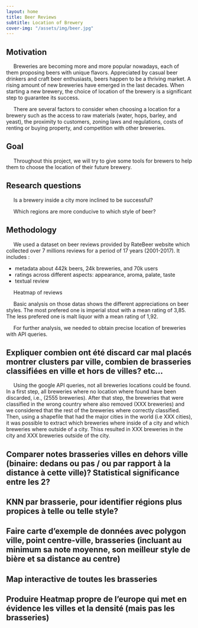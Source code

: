 ```yaml
---
layout: home
title: Beer Reviews
subtitle: Location of Brewery
cover-img: "/assets/img/beer.jpg"
---
```


## Motivation

&nbsp;&nbsp;&nbsp;&nbsp; Breweries are becoming more and more popular nowadays, each of them proposing beers with unique flavors. Appreciated by casual beer drinkers and craft beer enthusiasts, beers happen to be a thriving market. A rising amount of new breweries have emerged in the last decades. When starting a new brewery, the choice of location of the brewery is a significant step to guarantee its success.  

&nbsp;&nbsp;&nbsp;&nbsp; There are several factors to consider when choosing a location for a brewery such as the access to raw materials (water, hops, barley, and yeast), the proximity to customers, zoning laws and regulations, costs of renting or buying property, and competition with other breweries.  

## Goal

&nbsp;&nbsp;&nbsp;&nbsp; Throughout this project, we will try to give some tools for brewers to help them to choose the location of their future brewery.

## Research questions

&nbsp;&nbsp;&nbsp;&nbsp; Is a brewery inside a city more inclined to be successful?

&nbsp;&nbsp;&nbsp;&nbsp; Which regions are more conducive to which style of beer?

## Methodology

&nbsp;&nbsp;&nbsp;&nbsp; We used a dataset on beer reviews provided by RateBeer website which collected over 7 millions reviews for a period of 17 years (2001-2017). It includes :
- metadata about 442k beers, 24k breweries, and 70k users
- ratings across different aspects: appearance, aroma, palate, taste
- textual review

&nbsp;&nbsp;&nbsp;&nbsp; Heatmap of reviews

<div class="flourish-embed flourish-heatmap" data-src="visualisation/12245524"><script src="https://public.flourish.studio/resources/embed.js"></script></div>

&nbsp;&nbsp;&nbsp;&nbsp; Basic analysis on those datas shows the different appreciations on beer styles. The most prefered one is imperial stout with a mean rating of 3,85. The less prefered one is malt liquor with a mean rating of 1,92.

<div class="flourish-embed flourish-chart" data-src="visualisation/12232997"><script src="https://public.flourish.studio/resources/embed.js"></script></div>

&nbsp;&nbsp;&nbsp;&nbsp; For further analysis, we needed to obtain precise location of breweries with API queries. 

## Expliquer combien ont été discard car mal placés montrer clusters par ville, combien de brasseries classifiées en ville et hors de villes? etc… 
&nbsp;&nbsp;&nbsp;&nbsp; Using the google API queries, not all breweries locations could be found. In a first step, all breweries where no location where found have been discarded, i.e., (2555 breweries). After that step, the breweries that were classified in the wrong country where also removed (XXX breweries) and we considered that the rest of the breweries where correctly classified. Then, using a shapefile that had the major cities in the world (i.e XXX cities), it was possible to extract which breweries where inside of a city and which breweries where outside of a city. Thiss resulted in XXX breweries in the city and XXX breweries outside of the city.

## Comparer notes brasseries villes en dehors ville (binaire: dedans ou pas / ou par rapport à la distance à cette ville)? Statistical significance entre les 2?

## KNN par brasserie, pour identifier régions plus propices à telle ou telle style?

## Faire carte d’exemple de données avec polygon ville, point centre-ville, brasseries (incluant au minimum sa note moyenne, son meilleur style de bière et sa distance au centre)

## Map interactive de toutes les brasseries

## Produire Heatmap propre de l’europe qui met en évidence les villes et la densité (mais pas les brasseries)

